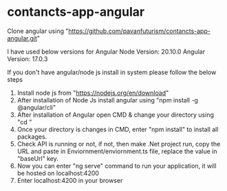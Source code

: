 # contancts-app-angular
Clone angular using "https://github.com/pavanfuturism/contancts-app-angular.git"

I have used below versions for Angular
Node Version: 20.10.0
Angular Version: 17.0.3

If you don't have angular/node js install in system please follow the below steps
1. Install node js from "https://nodejs.org/en/download"
2. After installation of Node Js install angular using "npm install -g @angular/cli"
3. After installation of Angular open CMD & change your directory using "cd <directorypath>"
4. Once your directory is changes in CMD, enter "npm install" to install all packages.
5. Check API is running or not, if not, then make .Net project run, copy the URL and paste in Enviornment/enviornment.ts file, replace the value in "baseUrl" key.
6. Now you can enter "ng serve" command to run your application, it will be hosted on localhost:4200
7. Enter localhost:4200 in your browser
